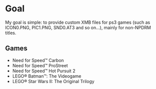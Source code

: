 # Goal
My goal is simple: to provide custom XMB files for ps3 games (such as ICON0.PNG, PIC1.PNG, SND0.AT3 and so on...), mainly for non-NPDRM titles.

## Games
- Need for Speed™ Carbon
- Need for Speed™ ProStreet
- Need for Speed™ Hot Pursuit 2
- LEGO® Batman™: The Videogame
- LEGO® Star Wars II: The Original Trilogy
